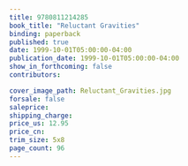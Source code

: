 ```yaml
---
title: 9780811214285
book_title: "Reluctant Gravities"
binding: paperback
published: true
date: 1999-10-01T05:00:00-04:00
publication_date: 1999-10-01T05:00:00-04:00
show_in_forthcoming: false
contributors:

cover_image_path: Reluctant_Gravities.jpg
forsale: false
saleprice:
shipping_charge:
price_us: 12.95
price_cn:
trim_size: 5x8
page_count: 96
---
```


